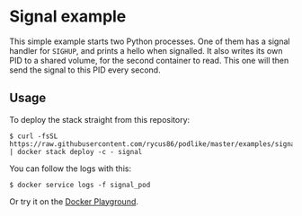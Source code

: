 # Signal example

This simple example starts two Python processes. One of them has a signal handler for `SIGHUP`, and prints a hello when signalled. It also writes its own PID to a shared volume, for the second container to read. This one will then send the signal to this PID every second.

## Usage

To deploy the stack straight from this repository:

```shell
$ curl -fsSL https://raw.githubusercontent.com/rycus86/podlike/master/examples/signal/stack.yml | docker stack deploy -c - signal
```

You can follow the logs with this:

```shell
$ docker service logs -f signal_pod
```

Or try it on the [Docker Playground](https://play-with-docker.com/?stack=https://raw.githubusercontent.com/rycus86/podlike/master/examples/signal/stack.yml&stack_name=signal).

